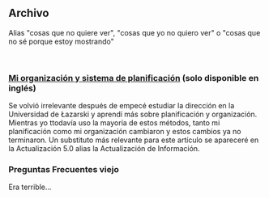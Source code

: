 <BackToOther :others="2"></BackToOther>

## Archivo

Alias "cosas que no quiere ver", "cosas que yo no quiero ver" o "cosas que no sé porque estoy mostrando"

<br />

### [Mi organización y sistema de planificación](/other/other/planning) (solo disponible en inglés)

Se volvió irrelevante después de empecé estudiar la dirección en la Universidad de Łazarski y aprendí más sobre planificación y organización. Mientras yo ttodavía uso la mayoría de estos métodos, tanto mi planificación como mi organización cambiaron y estos cambios ya no terminaron. Un substituto más relevante para este artículo se apareceré en la Actualización 5.0 alias la Actualización de Información.

### Preguntas Frecuentes viejo

Era terrible...

<br />

<MdImage img="other/other/archive/old-website-faq.png" class="border"></MdImage>